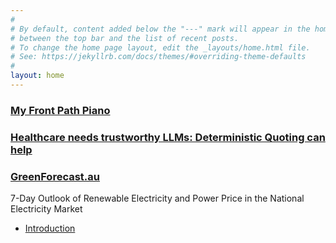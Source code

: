 ```yaml
---
#
# By default, content added below the "---" mark will appear in the home page
# between the top bar and the list of recent posts.
# To change the home page layout, edit the _layouts/home.html file.
# See: https://jekyllrb.com/docs/themes/#overriding-theme-defaults
#
layout: home
---
```



### [My Front Path Piano](/front-path-piano)

### [Healthcare needs trustworthy LLMs: Deterministic Quoting can help](/deterministic-quoting)

### [GreenForecast.au](http://greenforecast.au)
7-Day Outlook of Renewable Electricity and Power Price in the National Electricity Market
- [Introduction](/greenforecast)
